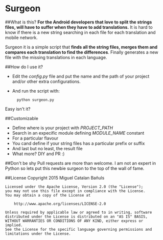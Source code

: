 # Surgeon

##What is this?
**For the Android developers that love to split the strings files, will have to suffer when they have to add translations.** It is hard to know if there is a new string searching in each file for each translation and mobile network.

Surgeon it is a simple script that **finds all the string files, merges them and compares each translation to find the differences**. Finally generates a new file with the missing translations in each language.

##How do I use it?
 
- Edit the *config.py* file and put the name and the path of your project and/or other extra configurations.
- And run the script with:

		python surgeon.py
		
Easy isn't it?

##Customizable
- Define where is your project with *PROJECT_PATH*
- Search in an expecific module defining *MODULE_NAME* constant
- For a particular flavour
- You cand define if your string files has a particular prefix or suffix
- And last but no least, the result file
- What more? DIY and PR :)
	
##Don't be shy
Pull requests are more than welcome. I am not an expert in Python so lets put this newbie surgeon to the top of the wall of fame.

##License
	Copyright 2015 Miguel Catalan Bañuls

	Licensed under the Apache License, Version 2.0 (the "License");
	you may not use this file except in compliance with the License.
	You may obtain a copy of the License at

		http://www.apache.org/licenses/LICENSE-2.0

	Unless required by applicable law or agreed to in writing, software
	distributed under the License is distributed on an "AS IS" BASIS,
	WITHOUT WARRANTIES OR CONDITIONS OF ANY KIND, either express or implied.
	See the License for the specific language governing permissions and
	limitations under the License.


